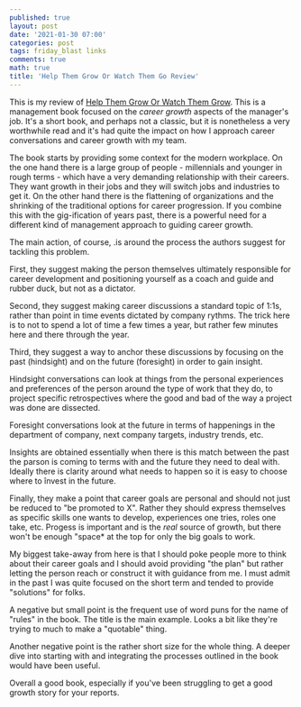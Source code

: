 ```yaml
---
published: true
layout: post
date: '2021-01-30 07:00'
categories: post
tags: friday_blast links
comments: true
math: true
title: 'Help Them Grow Or Watch Them Go Review'
---
```

This is my review of [Help Them Grow Or Watch Them Grow](https://www.amazon.com/Help-Them-Grow-Watch-Conversations/dp/B00BZD7VR6). This is a management book focused on the _career growth_ aspects of the manager's job. It's a short book, and perhaps not a classic, but it is nonetheless a very worthwhile read and it's had quite the impact on how I approach career conversations and career growth with my team.

The book starts by providing some context for the modern workplace. On the one hand there is a large group of people - millennials and younger in rough terms - which have a very demanding relationship with their careers. They want growth in their jobs and they will switch jobs and industries to get it. On the other hand there is the flattening of organizations and the shrinking of the traditional options for career progression. If you combine this with the gig-ification of years past, there is a powerful need for a different kind of management approach to guiding career growth.

The main action, of course, .is around the process the authors suggest for tackling this problem.

First, they suggest making the person themselves ultimately responsible for career development and positioning yourself as a coach and guide and rubber duck, but not as a dictator. 

Second, they suggest making career discussions a standard topic of 1:1s, rather than point in time events dictated by company rythms. The trick here is to not to spend a lot of time a few times a year, but rather few minutes here and there through the year.

Third, they suggest a way to anchor these discussions by focusing on the past (hindsight) and on the future (foresight) in order to gain insight.

Hindsight conversations can look at things from the personal experiences and preferences of the person around the type of work that they do, to project specific retrospectives where the good and bad of the way a project was done are dissected.

Foresight conversations look at the future in terms of happenings in the department of company, next company targets, industry trends, etc.

Insights are obtained essentially when there is this match between the past the parson is coming to terms with and the future they need to deal with. Ideally there is clarity around what needs to happen so it is easy to choose where to învest in the future.

Finally, they make a point that career goals are personal and should not just be reduced to "be promoted to X". Rather they should express themselves as specific skills one wants to develop, experiences one tries, roles one take, etc. Progess is important and is the _real_ source of growth, but there won't be enough "space* at the top for only the big goals to work.

My biggest take-away from here is that I should poke people more to think about their career goals and I should avoid providing "the plan" but rather letting the person reach or construct it with guidance from me. I must admit in the past I was quite focused on the short term and tended to provide "solutions" for folks.

A negative but small point is the frequent use of word puns for the name of "rules" in the book. The title is the main example. Looks a bit like they're trying to much to make a "quotable" thing.

Another negative point is the rather short size for the whole thing. A deeper dive into starting with and integrating the processes outlined in the book would have been useful.

Overall a good book, especially if you've been struggling to get a good growth story for your reports.

